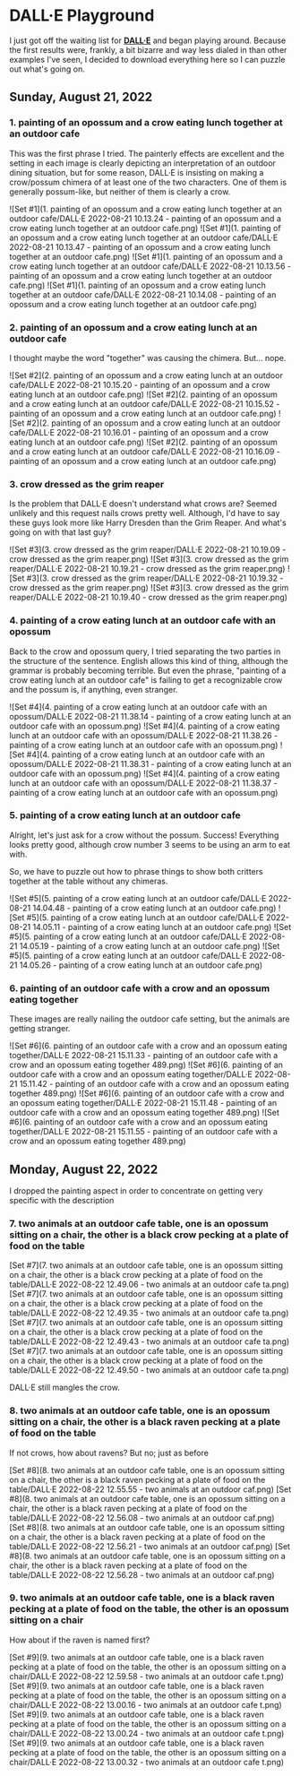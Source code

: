 # DALL·E Playground

I just got off the waiting list for **[DALL·E](https://labs.openai.com/)** and began playing around. Because the first results were, frankly, a bit bizarre and way less dialed in than other examples I've seen, I decided to download everything here so I can puzzle out what's going on.

## Sunday, August 21, 2022

### 1. painting of an opossum and a crow eating lunch together at an outdoor cafe

This was the first phrase I tried. The painterly effects are excellent and the setting in each image is clearly depicting an interpretation of an outdoor dining situation, but for some reason, DALL·E is insisting on making a crow/possum chimera of at least one of the two characters. One of them is generally possum-like, but neither of them is clearly a crow. 

![Set #1](1. painting of an opossum and a crow eating lunch together at an outdoor cafe/DALL·E 2022-08-21 10.13.24 - painting of an opossum and a crow eating lunch together at an outdoor cafe.png)
![Set #1](1. painting of an opossum and a crow eating lunch together at an outdoor cafe/DALL·E 2022-08-21 10.13.47 - painting of an opossum and a crow eating lunch together at an outdoor cafe.png)
![Set #1](1. painting of an opossum and a crow eating lunch together at an outdoor cafe/DALL·E 2022-08-21 10.13.56 - painting of an opossum and a crow eating lunch together at an outdoor cafe.png)
![Set #1](1. painting of an opossum and a crow eating lunch together at an outdoor cafe/DALL·E 2022-08-21 10.14.08 - painting of an opossum and a crow eating lunch together at an outdoor cafe.png)

### 2. painting of an opossum and a crow eating lunch at an outdoor cafe

I thought maybe the word "together" was causing the chimera. But... nope.

![Set #2](2. painting of an opossum and a crow eating lunch at an outdoor cafe/DALL·E 2022-08-21 10.15.20 - painting of an opossum and a crow eating lunch at an outdoor cafe.png)
![Set #2](2. painting of an opossum and a crow eating lunch at an outdoor cafe/DALL·E 2022-08-21 10.15.52 - painting of an opossum and a crow eating lunch at an outdoor cafe.png)
![Set #2](2. painting of an opossum and a crow eating lunch at an outdoor cafe/DALL·E 2022-08-21 10.16.01 - painting of an opossum and a crow eating lunch at an outdoor cafe.png)
![Set #2](2. painting of an opossum and a crow eating lunch at an outdoor cafe/DALL·E 2022-08-21 10.16.09 - painting of an opossum and a crow eating lunch at an outdoor cafe.png)

### 3. crow dressed as the grim reaper

Is the problem that DALL·E doesn't understand what crows are? Seemed unlikely and this request nails crows pretty well. Although, I'd have to say these guys look more like Harry Dresden than the Grim Reaper. And what's going on with that last guy?

![Set #3](3. crow dressed as the grim reaper/DALL·E 2022-08-21 10.19.09 - crow dressed as the grim reaper.png)
![Set #3](3. crow dressed as the grim reaper/DALL·E 2022-08-21 10.19.21 - crow dressed as the grim reaper.png)
![Set #3](3. crow dressed as the grim reaper/DALL·E 2022-08-21 10.19.32 - crow dressed as the grim reaper.png)
![Set #3](3. crow dressed as the grim reaper/DALL·E 2022-08-21 10.19.40 - crow dressed as the grim reaper.png)

### 4. painting of a crow eating lunch at an outdoor cafe with an opossum

Back to the crow and opossum query, I tried separating the two parties in the structure of the sentence. English allows this kind of thing, although the grammar is probably becoming terrible. But even the phrase, "painting of a crow eating lunch at an outdoor cafe" is failing to get a recognizable crow and the possum is, if anything, even stranger.

![Set #4](4. painting of a crow eating lunch at an outdoor cafe with an opossum/DALL·E 2022-08-21 11.38.14 - painting of a crow eating lunch at an outdoor cafe with an opossum.png)
![Set #4](4. painting of a crow eating lunch at an outdoor cafe with an opossum/DALL·E 2022-08-21 11.38.26 - painting of a crow eating lunch at an outdoor cafe with an opossum.png)
![Set #4](4. painting of a crow eating lunch at an outdoor cafe with an opossum/DALL·E 2022-08-21 11.38.31 - painting of a crow eating lunch at an outdoor cafe with an opossum.png)
![Set #4](4. painting of a crow eating lunch at an outdoor cafe with an opossum/DALL·E 2022-08-21 11.38.37 - painting of a crow eating lunch at an outdoor cafe with an opossum.png)

### 5. painting of a crow eating lunch at an outdoor cafe

Alright, let's just ask for a crow without the possum. Success! Everything looks pretty good, although crow number 3 seems to be using an arm to eat with.

So, we have to puzzle out how to phrase things to show both critters together at the table without any chimeras.

![Set #5](5. painting of a crow eating lunch at an outdoor cafe/DALL·E 2022-08-21 14.04.48 - painting of a crow eating lunch at an outdoor cafe.png)
![Set #5](5. painting of a crow eating lunch at an outdoor cafe/DALL·E 2022-08-21 14.05.11 - painting of a crow eating lunch at an outdoor cafe.png)
![Set #5](5. painting of a crow eating lunch at an outdoor cafe/DALL·E 2022-08-21 14.05.19 - painting of a crow eating lunch at an outdoor cafe.png)
![Set #5](5. painting of a crow eating lunch at an outdoor cafe/DALL·E 2022-08-21 14.05.26 - painting of a crow eating lunch at an outdoor cafe.png)

### 6. painting of an outdoor cafe with a crow and an opossum eating together

These images are really nailing the outdoor cafe setting, but the animals are getting stranger.

![Set #6](6. painting of an outdoor cafe with a crow and an opossum eating together/DALL·E 2022-08-21 15.11.33 - painting of an outdoor cafe with a crow and an opossum eating together 489.png)
![Set #6](6. painting of an outdoor cafe with a crow and an opossum eating together/DALL·E 2022-08-21 15.11.42 - painting of an outdoor cafe with a crow and an opossum eating together 489.png)
![Set #6](6. painting of an outdoor cafe with a crow and an opossum eating together/DALL·E 2022-08-21 15.11.48 - painting of an outdoor cafe with a crow and an opossum eating together 489.png)
![Set #6](6. painting of an outdoor cafe with a crow and an opossum eating together/DALL·E 2022-08-21 15.11.55 - painting of an outdoor cafe with a crow and an opossum eating together 489.png)

## Monday, August 22, 2022

I dropped the painting aspect in order to concentrate on getting very specific with the description

### 7. two animals at an outdoor cafe table, one is an opossum sitting on a chair, the other is a black crow pecking at a plate of food on the table

[Set #7](7. two animals at an outdoor cafe table, one is an opossum sitting on a chair, the other is a black crow pecking at a plate of food on the table/DALL·E 2022-08-22 12.49.06 - two animals at an outdoor cafe ta.png)
[Set #7](7. two animals at an outdoor cafe table, one is an opossum sitting on a chair, the other is a black crow pecking at a plate of food on the table/DALL·E 2022-08-22 12.49.35 - two animals at an outdoor cafe ta.png)
[Set #7](7. two animals at an outdoor cafe table, one is an opossum sitting on a chair, the other is a black crow pecking at a plate of food on the table/DALL·E 2022-08-22 12.49.43 - two animals at an outdoor cafe ta.png)
[Set #7](7. two animals at an outdoor cafe table, one is an opossum sitting on a chair, the other is a black crow pecking at a plate of food on the table/DALL·E 2022-08-22 12.49.50 - two animals at an outdoor cafe ta.png)

DALL·E still mangles the crow.

### 8. two animals at an outdoor cafe table, one is an opossum sitting on a chair, the other is a black raven pecking at a plate of food on the table

If not crows, how about ravens? But no; just as before

[Set #8](8. two animals at an outdoor cafe table, one is an opossum sitting on a chair, the other is a black raven pecking at a plate of food on the table/DALL·E 2022-08-22 12.55.55 - two animals at an outdoor caf.png)
[Set #8](8. two animals at an outdoor cafe table, one is an opossum sitting on a chair, the other is a black raven pecking at a plate of food on the table/DALL·E 2022-08-22 12.56.08 - two animals at an outdoor caf.png)
[Set #8](8. two animals at an outdoor cafe table, one is an opossum sitting on a chair, the other is a black raven pecking at a plate of food on the table/DALL·E 2022-08-22 12.56.21 - two animals at an outdoor caf.png)
[Set #8](8. two animals at an outdoor cafe table, one is an opossum sitting on a chair, the other is a black raven pecking at a plate of food on the table/DALL·E 2022-08-22 12.56.28 - two animals at an outdoor caf.png)

### 9. two animals at an outdoor cafe table, one is a black raven pecking at a plate of food on the table, the other is an opossum sitting on a chair

How about if the raven is named first?

[Set #9](9. two animals at an outdoor cafe table, one is a black raven pecking at a plate of food on the table, the other is an opossum sitting on a chair/DALL·E 2022-08-22 12.59.58 - two animals at an outdoor cafe t.png)
[Set #9](9. two animals at an outdoor cafe table, one is a black raven pecking at a plate of food on the table, the other is an opossum sitting on a chair/DALL·E 2022-08-22 13.00.16 - two animals at an outdoor cafe t.png)
[Set #9](9. two animals at an outdoor cafe table, one is a black raven pecking at a plate of food on the table, the other is an opossum sitting on a chair/DALL·E 2022-08-22 13.00.24 - two animals at an outdoor cafe t.png)
[Set #9](9. two animals at an outdoor cafe table, one is a black raven pecking at a plate of food on the table, the other is an opossum sitting on a chair/DALL·E 2022-08-22 13.00.32 - two animals at an outdoor cafe t.png)
